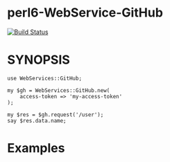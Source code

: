 # perl6-WebService-GitHub

[![Build Status](https://travis-ci.org/fayland/perl6-WebService-GitHub.svg?branch=master)](https://travis-ci.org/fayland/perl6-WebService-GitHub)

# SYNOPSIS

    use WebServices::GitHub;

    my $gh = WebServices::GitHub.new(
        access-token => 'my-access-token'
    );

    my $res = $gh.request('/user');
    say $res.data.name;

# Examples

